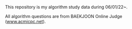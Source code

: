 This repository is my algorithm study data during 06/01/22~.

All algorithm questions are from BAEKJOON Online Judge (www.acmicpc.net).
